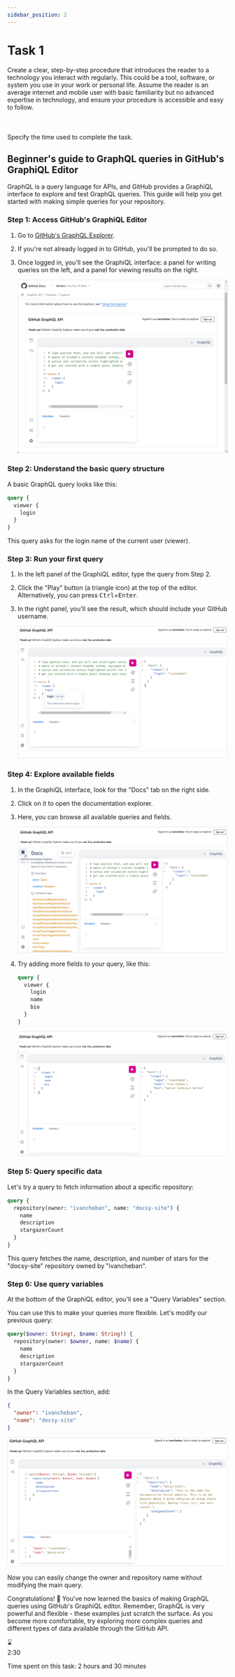 ```yaml
---
sidebar_position: 2
---
```


# Task 1

<div style={{
  marginBottom: '1rem',
  padding: '1rem',
  backgroundColor: '#f0f8ff',
  borderLeft: '4px solid #4682b4',
  borderRadius: '4px',
}}>
  <p style={{
    margin: 0,
    color: '#333',
    fontSize: '1rem',
    lineHeight: 1.5,
  }}>
    Create a clear, step-by-step procedure that introduces the reader to a technology you interact with regularly. This could be a tool, software, or system you use in your work or personal life. Assume the reader is an average internet and mobile user with basic familiarity but no advanced expertise in technology, and ensure your procedure is accessible and easy to follow.<br></br><br></br>Specify the time used to complete the task.
  </p>
</div>

## Beginner's guide to GraphQL queries in GitHub's GraphiQL Editor

GraphQL is a query language for APIs, and GitHub provides a GraphiQL interface to explore and test GraphQL queries. This guide will help you get started with making simple queries for your repository.

### Step 1: Access GitHub's GraphiQL Editor

1. Go to [GitHub's GraphQL Explorer](https://docs.github.com/en/graphql/overview/explorer).
2. If you're not already logged in to GitHub, you'll be prompted to do so.
3. Once logged in, you'll see the GraphiQL interface: a panel for writing queries on the left, and a panel for viewing results on the right.

    ![Explorer](img/explorer.png)

### Step 2: Understand the basic query structure

A basic GraphQL query looks like this:

```graphql
query {
  viewer {
    login
  }
}
```

This query asks for the login name of the current user (viewer).

### Step 3: Run your first query

1. In the left panel of the GraphiQL editor, type the query from Step 2.
1. Click the "Play" button (a triangle icon) at the top of the editor. Alternatively, you can press <kbd>Ctrl</kbd>+<kbd>Enter</kbd>.
1. In the right panel, you'll see the result, which should include your GitHub username.

    ![Response](img/response.png)

### Step 4: Explore available fields

1. In the GraphiQL interface, look for the "Docs" tab on the right side.
1. Click on it to open the documentation explorer.
1. Here, you can browse all available queries and fields.

    ![Docs Explorer](img/docs-explorer.png)

1. Try adding more fields to your query, like this:

    ```graphql
    query {
      viewer {
        login
        name
        bio
      }
    }
    ```

    ![Response to new query](img/response-1.png)

### Step 5: Query specific data

Let's try a query to fetch information about a specific repository:

```graphql
query {
  repository(owner: "ivancheban", name: "docsy-site") {
    name
    description
    stargazerCount
  }
}
```

This query fetches the name, description, and number of stars for the "docsy-site" repository owned by "ivancheban".

### Step 6: Use query variables

At the bottom of the GraphiQL editor, you'll see a "Query Variables" section.

You can use this to make your queries more flexible. Let's modify our previous query:

```graphql
query($owner: String!, $name: String!) {
  repository(owner: $owner, name: $name) {
    name
    description
    stargazerCount
  }
}
```

In the Query Variables section, add:

```json
{
  "owner": "ivancheban",
  "name": "docsy-site"
}
```

![Variables](img/variables.png)

Now you can easily change the owner and repository name without modifying the main query.

Congratulations! 🎉 You've now learned the basics of making GraphQL queries using GitHub's GraphiQL editor. Remember, GraphQL is very powerful and flexible - these examples just scratch the surface. As you become more comfortable, try exploring more complex queries and different types of data available through the GitHub API.

<div style={{
  display: 'flex',
  flexDirection: 'column',
  alignItems: 'center',
  justifyContent: 'center',
  marginTop: '20px',
  marginBottom: '20px'
}}>
  <div style={{
    fontSize: '64px',
    marginBottom: '10px'
  }}>
    ⌛
  </div>
  <div style={{
    fontSize: '24px',
    fontWeight: 'bold',
    color: '#333'
  }}>
    2:30
  </div>
  <p style={{
    textAlign: 'center',
    fontSize: '18px',
    color: '#666',
    marginTop: '10px'
  }}>
    Time spent on this task: 2 hours and 30 minutes
  </p>
</div>